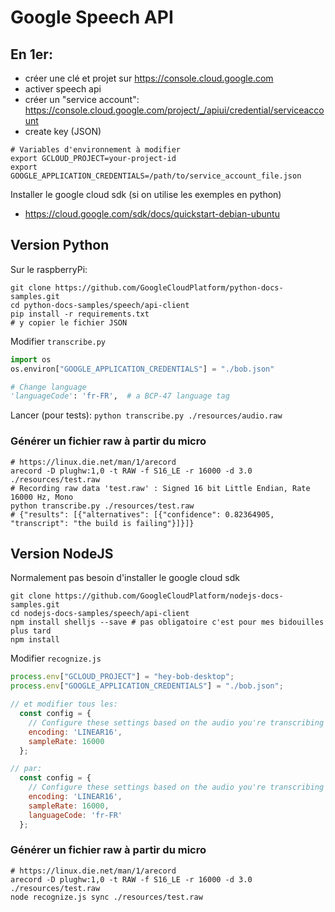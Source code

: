 # Google Speech API

## En 1er:

- créer une clé et projet sur https://console.cloud.google.com
- activer speech api
- créer un "service account": https://console.cloud.google.com/project/_/apiui/credential/serviceaccount
- create key (JSON)

```shell
# Variables d'environnement à modifier
export GCLOUD_PROJECT=your-project-id
export GOOGLE_APPLICATION_CREDENTIALS=/path/to/service_account_file.json
```

Installer le google cloud sdk (si on utilise les exemples en python)
- https://cloud.google.com/sdk/docs/quickstart-debian-ubuntu

## Version Python

Sur le raspberryPi:
```shell
git clone https://github.com/GoogleCloudPlatform/python-docs-samples.git
cd python-docs-samples/speech/api-client
pip install -r requirements.txt
# y copier le fichier JSON
```

Modifier `transcribe.py`

```python
import os
os.environ["GOOGLE_APPLICATION_CREDENTIALS"] = "./bob.json"

# Change language
'languageCode': 'fr-FR',  # a BCP-47 language tag
```

Lancer (pour tests): `python transcribe.py ./resources/audio.raw`

### Générer un fichier raw à partir du micro

```shell
# https://linux.die.net/man/1/arecord
arecord -D plughw:1,0 -t RAW -f S16_LE -r 16000 -d 3.0 ./resources/test.raw
# Recording raw data 'test.raw' : Signed 16 bit Little Endian, Rate 16000 Hz, Mono
python transcribe.py ./resources/test.raw
# {"results": [{"alternatives": [{"confidence": 0.82364905, "transcript": "the build is failing"}]}]}
```

## Version NodeJS

Normalement pas besoin d'installer le google cloud sdk

```shell
git clone https://github.com/GoogleCloudPlatform/nodejs-docs-samples.git
cd nodejs-docs-samples/speech/api-client
npm install shelljs --save # pas obligatoire c'est pour mes bidouilles plus tard
npm install
```

Modifier `recognize.js`

```javascript
process.env["GCLOUD_PROJECT"] = "hey-bob-desktop";
process.env["GOOGLE_APPLICATION_CREDENTIALS"] = "./bob.json";

// et modifier tous les:
  const config = {
    // Configure these settings based on the audio you're transcribing
    encoding: 'LINEAR16',
    sampleRate: 16000
  };

// par:
  const config = {
    // Configure these settings based on the audio you're transcribing
    encoding: 'LINEAR16',
    sampleRate: 16000,
    languageCode: 'fr-FR'
  };

```

### Générer un fichier raw à partir du micro

```shell
# https://linux.die.net/man/1/arecord
arecord -D plughw:1,0 -t RAW -f S16_LE -r 16000 -d 3.0 ./resources/test.raw
node recognize.js sync ./resources/test.raw
```
